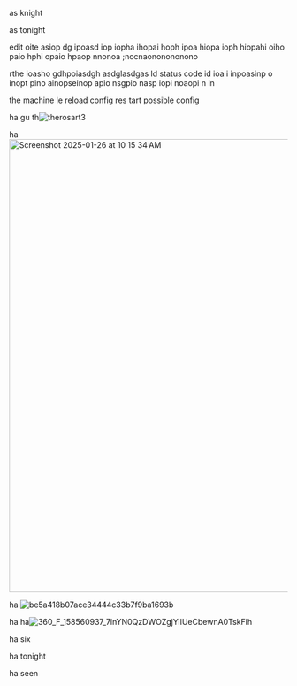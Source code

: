 as knight

as tonight

edit oite asiop dg ipoasd iop iopha ihopai hoph ipoa hiopa ioph hiopahi oiho paio hphi opaio hpaop nnonoa ;nocnaononononono

rthe ioasho gdhpoiasdgh asdglasdgas ld  status code id  ioa i inpoasinp o inopt pino ainopseinop apio nsgpio nasp iopi noaopi n in

the machine le reload config res tart possible config 

ha gu th![therosart3](https://github.com/user-attachments/assets/0e495ec0-315b-4dbc-87c7-d9c008636e23)


ha<img width="819" alt="Screenshot 2025-01-26 at 10 15 34 AM" src="https://github.com/user-attachments/assets/452a3e21-b19c-404e-b192-7a915d458b17" />

  ha
![be5a418b07ace34444c33b7f9ba1693b](https://github.com/user-attachments/assets/9c2a22ba-b68e-4ea3-a421-0e71e4a12bb4)

ha 
  ha![360_F_158560937_7lnYN0QzDWOZgjYiIUeCbewnA0TskFih](https://github.com/user-attachments/assets/0f444aee-44d8-4b71-bd5e-4ef0a9124212)


ha 
  six

ha
  tonight 

ha 
  seen 
